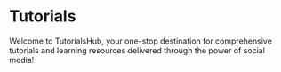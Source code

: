 # Tutorials
Welcome to TutorialsHub, your one-stop destination for comprehensive tutorials and learning resources delivered through the power of social media!
